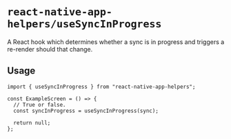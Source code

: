 # `react-native-app-helpers/useSyncInProgress`

A React hook which determines whether a sync is in progress and triggers a
re-render should that change.

## Usage

```tsx
import { useSyncInProgress } from "react-native-app-helpers";

const ExampleScreen = () => {
  // True or false.
  const syncInProgress = useSyncInProgress(sync);

  return null;
};
```
